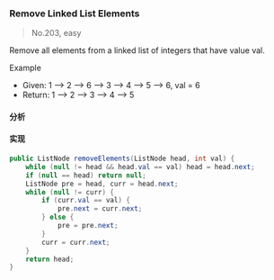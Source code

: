 ### Remove Linked List Elements

> No.203, easy

Remove all elements from a linked list of integers that have value val.

Example
- Given: 1 --> 2 --> 6 --> 3 --> 4 --> 5 --> 6, val = 6
- Return: 1 --> 2 --> 3 --> 4 --> 5

#### 分析

#### 实现

```java
public ListNode removeElements(ListNode head, int val) {
    while (null != head && head.val == val) head = head.next;
    if (null == head) return null;
    ListNode pre = head, curr = head.next;
    while (null != curr) {
        if (curr.val == val) {
            pre.next = curr.next;
        } else {
            pre = pre.next;
        }
        curr = curr.next;
    }
    return head;
}
```
